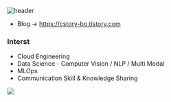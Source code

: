 
![header](https://capsule-render.vercel.app/api?type=waving&color=auto&height=200&section=header&text=HI%20&fontSize=90&fontAlignY=35)

- Blog -> https://cstory-bo.tistory.com

### Interst
- Cloud Engineering
- Data Science - Computer Vision / NLP / Multi Modal
- MLOps
- Communication Skill & Knowledge Sharing

![](http://github-profile-summary-cards.vercel.app/api/cards/stats?username=bo-lim&theme=github_dark)


	
